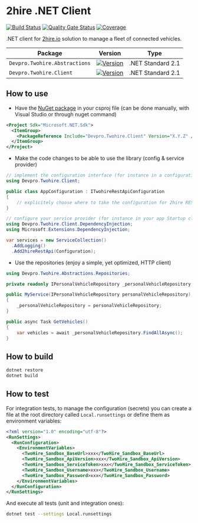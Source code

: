 ﻿# 2hire .NET Client

[![Build Status](https://dev.azure.com/devprofr/open-source/_apis/build/status/libraries/2hire-dotnet-client-ci?branchName=master)](https://dev.azure.com/devprofr/open-source/_build/latest?definitionId=33&branchName=master)
[![Quality Gate Status](https://sonarcloud.io/api/project_badges/measure?project=devpro.2hire.dotnetclient&metric=alert_status)](https://sonarcloud.io/dashboard?id=devpro.2hire.dotnetclient)
[![Coverage](https://sonarcloud.io/api/project_badges/measure?project=devpro.2hire.dotnetclient&metric=coverage)](https://sonarcloud.io/dashboard?id=devpro.2hire.dotnetclient)

.NET client for [2hire.io](https://2hire.io/) solution to manage a fleet of connected vehicles.

Package | Version | Type
------- | ------- | ----
`Devpro.Twohire.Abstractions` | [![Version](https://img.shields.io/nuget/v/Devpro.Twohire.Abstractions.svg)](https://www.nuget.org/packages/Devpro.Twohire.Abstractions/) | .NET Standard 2.1
`Devpro.Twohire.Client` | [![Version](https://img.shields.io/nuget/v/Devpro.Twohire.Client.svg)](https://www.nuget.org/packages/Devpro.Twohire.Client/) | .NET Standard 2.1

## How to use

- Have the [NuGet package](https://www.nuget.org/packages/Devpro.Twohire.Client) in your csproj file (can be done manually, with Visual Studio or through nuget command)

```xml
<Project Sdk="Microsoft.NET.Sdk">
  <ItemGroup>
    <PackageReference Include="Devpro.Twohire.Client" Version="X.Y.Z" />
  </ItemGroup>
</Project>
```

- Make the code changes to be able to use the library (config & service provider)

```csharp
// implement the configuration interface (for instance in a configuration class in your app project)
using Devpro.Twohire.Client;

public class AppConfiguration : ITwohireRestApiConfiguration
{
    // explicitely choose where to take the configuration for 2hire REST API (this is the responibility of the app, not the library)
}

// configure your service provider (for instance in your app Startup class)
using Devpro.Twohire.Client.DependencyInjection;
using Microsoft.Extensions.DependencyInjection;

var services = new ServiceCollection()
  .AddLogging()
  .Add2hireRestApi(Configuration);
```

- Use the repositories (enjoy a simple, yet optimized, HTTP client)

```csharp
using Devpro.Twohire.Abstractions.Repositories;

private readonly IPersonalVehicleRepository _personalVehicleRepository;

public MyService(IPersonalVehicleRepository personalVehicleRepository)
{
    _personalVehicleRepository = personalVehicleRepository;
}

public async Task GetVehicles()
{
    var vehicles = await _personalVehicleRepository.FindAllAsync();
}
```

## How to build

```bash
dotnet restore
dotnet build
```

## How to test

For integration tests, to manage the configuration (secrets) you can create a file at the root directory called `Local.runsettings` or define them as environment variables:

```xml
<?xml version="1.0" encoding="utf-8"?>
<RunSettings>
  <RunConfiguration>
    <EnvironmentVariables>
      <TwoHire_Sandbox_BaseUrl>xxx</TwoHire_Sandbox_BaseUrl>
      <TwoHire_Sandbox_ApiVersion>xxx</TwoHire_Sandbox_ApiVersion>
      <TwoHire_Sandbox_ServiceToken>xxx</TwoHire_Sandbox_ServiceToken>
      <TwoHire_Sandbox_Username>xxx</TwoHire_Sandbox_Username>
      <TwoHire_Sandbox_Password>xxx</TwoHire_Sandbox_Password>
    </EnvironmentVariables>
  </RunConfiguration>
</RunSettings>
```

And execute all tests (unit and integration ones):

```bash
dotnet test --settings Local.runsettings
```

